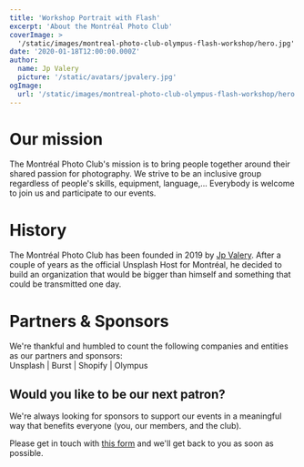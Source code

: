 ```yaml
---
title: 'Workshop Portrait with Flash'
excerpt: 'About the Montréal Photo Club'
coverImage: >
  '/static/images/montreal-photo-club-olympus-flash-workshop/hero.jpg'
date: '2020-01-18T12:00:00.000Z'
author:
  name: Jp Valery
  picture: '/static/avatars/jpvalery.jpg'
ogImage:
  url: '/static/images/montreal-photo-club-olympus-flash-workshop/hero.jpg'
---
```


# Our mission

The Montréal Photo Club's mission is to bring people together around their shared passion for photography. We strive to be an inclusive group regardless of people's skills, equipment, language,... Everybody is welcome to join us and participate to our events.

# History

The Montréal Photo Club has been founded in 2019 by [Jp Valery](/authors/jp-valery). After a couple of years as the official Unsplash Host for Montréal, he decided to build an organization that would be bigger than himself and something that could be transmitted one day.

# Partners & Sponsors

We're thankful and humbled to count the following companies and entities as our partners and sponsors:<br />
Unsplash | Burst | Shopify | Olympus

## Would you like to be our next patron?

We're always looking for sponsors to support our events in a meaningful way that benefits everyone (you, our members, and the club).

Please get in touch with [this form](https://jpvalery.typeform.com/to/uxN4cg) and we'll get back to you as soon as possible.
